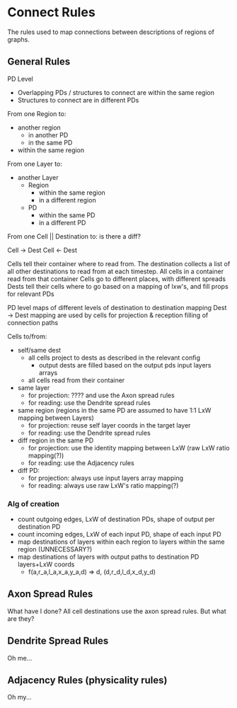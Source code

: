 # Connect Rules

The rules used to map connections between descriptions of regions of graphs.

## General Rules

PD Level

- Overlapping PDs / structures to connect are within the same region
- Structures to connect are in different PDs

From one Region to:

- another region
  - in another PD
  - in the same PD
- within the same region

From one Layer to:

- another Layer
  - Region
    - within the same region
    - in a different region
  - PD
    - within the same PD
    - in a different PD

From one Cell || Destination to:
is there a diff?

Cell -> Dest
Cell <- Dest

Cells tell their container where to read from. The destination collects a list of all other destinations to read from at each timestep.
All cells in a container read from that container
Cells go to different places, with different spreads
Dests tell their cells where to go based on a mapping of lxw's, and fill props for relevant PDs

PD level maps of different levels of destination to destination mapping
Dest -> Dest mapping are used by cells for projection & reception filling of connection paths

Cells to/from:

- self/same dest
  - all cells project to dests as described in the relevant config
    - output dests are filled based on the output pds input layers arrays
  - all cells read from their container
- same layer
  - for projection: ???? and use the Axon spread rules
  - for reading: use the Dendrite spread rules
- same region (regions in the same PD are assumed to have 1:1 LxW mapping between Layers)
  - for projection: reuse self layer coords in the target layer
  - for reading: use the Dendrite spread rules
- diff region in the same PD
  - for projection: use the identity mapping between LxW (raw LxW ratio mapping(?))
  - for reading: use the Adjacency rules
- diff PD:
  - for projection: always use input layers array mapping
  - for reading: always use raw LxW's ratio mapping(?)

### Alg of creation

- count outgoing edges, LxW of destination PDs, shape of output per destination PD
- count incoming edges, LxW of each input PD, shape of each input PD
- map destinations of layers within each region to layers within the same region (UNNECESSARY?)
- map destinations of layers with output paths to destination PD layers+LxW coords
  - f(a,r_a,l_a,x_a,y_a,d) => d, (d,r_d,l_d,x_d,y_d)

## Axon Spread Rules

What have I done?
All cell destinations use the axon spread rules. But what are they?

## Dendrite Spread Rules

Oh me...

## Adjacency Rules (physicality rules)

Oh my...


